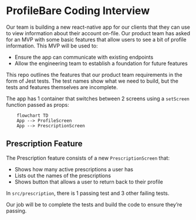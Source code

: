 # ProfileBare Coding Interview

Our team is building a new react-native app for our clients that they can use to view information about their account on-file. Our product team has asked for an MVP with some basic features that allow users to see a bit of profile information. This MVP will be used to:

- Ensure the app can communicate with existing endpoints
- Allow the engineering team to establish a foundation for future features

This repo outlines the features that our product team requirements in the form of Jest tests. The test names show what we need to build, but the tests and features themselves are incomplete.

The app has 1 container that switches between 2 screens using a `setScreen` function passed as props:

```mermaid
	flowchart TD
	App --> ProfileScreen
	App --> PrescriptionScreen
```

## Prescription Feature

The Prescription feature consists of a new `PrescriptionScreen` that:

- Shows how many active prescriptions a user has
- Lists out the names of the prescriptions
- Shows button that allows a user to return back to their profile

In `src/prescription`, there is 1 passing test and 3 other failing tests.

Our job will be to complete the tests and build the code to ensure they’re passing.
